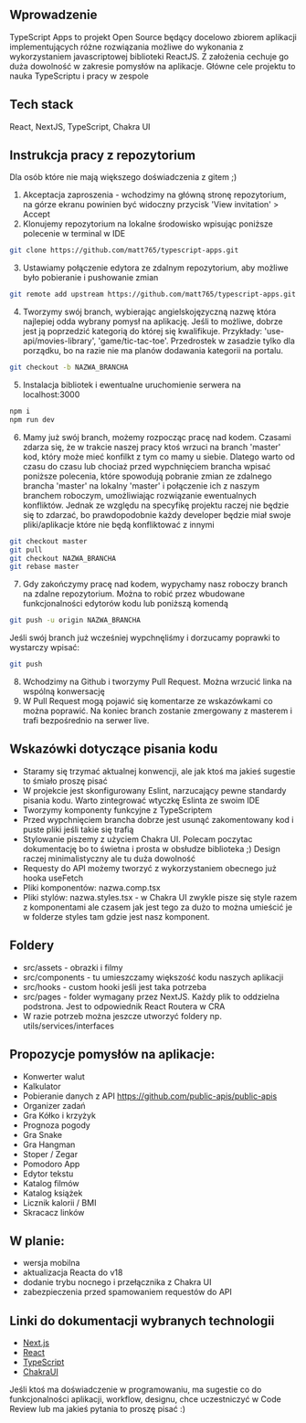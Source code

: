 ## Wprowadzenie
TypeScript Apps to projekt Open Source będący docelowo zbiorem aplikacji implementujących różne rozwiązania możliwe do wykonania z wykorzystaniem javascriptowej biblioteki ReactJS. Z założenia cechuje go duża dowolność w zakresie pomysłów na aplikacje. Główne cele projektu to nauka  TypeScriptu i pracy w zespole

## Tech stack
React, NextJS, TypeScript, Chakra UI

## Instrukcja pracy z repozytorium
Dla osób które nie mają większego doświadczenia z gitem ;)
1. Akceptacja zaproszenia - wchodzimy na główną stronę repozytorium, na górze ekranu powinien być widoczny przycisk 'View invitation' > Accept
2. Klonujemy repozytorium na lokalne środowisko wpisując poniższe polecenie w terminal w IDE
```bash
git clone https://github.com/matt765/typescript-apps.git
```
3. Ustawiamy połączenie edytora ze zdalnym repozytorium, aby możliwe było pobieranie i pushowanie zmian
```bash
git remote add upstream https://github.com/matt765/typescript-apps.git
```
4. Tworzymy swój branch, wybierając angielskojęzyczną nazwę która najlepiej odda wybrany pomysł na aplikację. Jeśli to możliwe, dobrze jest ją poprzedzić kategorią do której się kwalifikuje. Przykłady: 'use-api/movies-library', 'game/tic-tac-toe'. Przedrostek w zasadzie tylko dla porządku, bo na razie nie ma planów dodawania kategorii na portalu.
```bash
git checkout -b NAZWA_BRANCHA
```
5. Instalacja bibliotek i ewentualne uruchomienie serwera na localhost:3000
```bash
npm i
npm run dev
```
6. Mamy już swój branch, możemy rozpocząc pracę nad kodem. Czasami zdarza się, że w trakcie naszej pracy ktoś wrzuci na branch 'master' kod, który może mieć konfilkt z tym co mamy u siebie. Dlatego warto od czasu do czasu lub chociaż przed wypchnięciem brancha wpisać poniższe polecenia, które spowodują pobranie zmian ze zdalnego brancha 'master' na lokalny 'master' i połączenie ich z naszym branchem roboczym, umożliwiając rozwiązanie ewentualnych konfliktów. Jednak ze względu na specyfikę projektu raczej nie będzie się to zdarzać, bo prawdopodobnie każdy developer będzie miał swoje pliki/aplikacje które nie będą konfliktować z innymi
```bash
git checkout master
git pull
git checkout NAZWA_BRANCHA
git rebase master
```
7. Gdy zakończymy pracę nad kodem, wypychamy nasz roboczy branch na zdalne repozytorium. Można to robić przez wbudowane funkcjonalności edytorów kodu lub poniższą komendą
```bash
git push -u origin NAZWA_BRANCHA
```
Jeśli swój branch już wcześniej wypchnęliśmy i dorzucamy poprawki to wystarczy wpisać:
```bash
git push
```
8. Wchodzimy na Github i tworzymy Pull Request. Można wrzucić linka na wspólną konwersację
9. W Pull Request mogą pojawić się komentarze ze wskazówkami co można poprawić. Na koniec branch zostanie zmergowany z masterem i trafi bezpośrednio na serwer live.

## Wskazówki dotyczące pisania kodu
- Staramy się trzymać aktualnej konwencji, ale jak ktoś ma jakieś sugestie to śmiało proszę pisać
- W projekcie jest skonfigurowany Eslint, narzucający pewne standardy pisania kodu. Warto zintegrować wtyczkę Eslinta ze swoim IDE
- Tworzymy komponenty funkcyjne z TypeScriptem
- Przed wypchnięciem brancha dobrze jest usunąć zakomentowany kod i puste pliki jeśli takie się trafią
- Stylowanie piszemy z użyciem Chakra UI. Polecam poczytac dokumentację bo to świetna i prosta w obsłudze biblioteka ;) Design raczej minimalistyczny ale tu duża dowolność
- Requesty do API możemy tworzyć z wykorzystaniem obecnego już hooka useFetch
- Pliki komponentów: nazwa.comp.tsx
- Pliki stylów: nazwa.styles.tsx - w Chakra UI zwykle pisze się style razem z komponentami ale czasem jak jest tego za dużo to można umieścić je w folderze styles tam gdzie jest nasz komponent.

## Foldery
- src/assets - obrazki i filmy
- src/components - tu umieszczamy większość kodu naszych aplikacji
- src/hooks - custom hooki jeśli jest taka potrzeba
- src/pages - folder wymagany przez NextJS. Każdy plik to oddzielna podstrona. Jest to odpowiednik React Routera w CRA
- W razie potrzeb można jeszcze utworzyć foldery np. utils/services/interfaces

## Propozycje pomysłów na aplikacje:
- Konwerter walut
- Kalkulator
- Pobieranie danych z API https://github.com/public-apis/public-apis
- Organizer zadań
- Gra Kółko i krzyżyk
- Prognoza pogody
- Gra Snake
- Gra Hangman
- Stoper / Zegar
- Pomodoro App
- Edytor tekstu
- Katalog filmów
- Katalog książek
- Licznik kalorii / BMI
- Skracacz linków

## W planie:
- wersja mobilna
- aktualizacja Reacta do v18
- dodanie trybu nocnego i przełącznika z Chakra UI
- zabezpieczenia przed spamowaniem requestów do API

## Linki do dokumentacji wybranych technologii
- [Next.js](https://nextjs.org/docs)
- [React](https://pl.reactjs.org/)
- [TypeScript](https://www.typescriptlang.org/) 
- [ChakraUI](https://chakra-ui.com/) 

Jeśli ktoś ma doświadczenie w programowaniu, ma sugestie co do funkcjonalności aplikacji, workflow, designu, chce uczestniczyć w Code Review lub ma jakieś pytania to proszę pisać :) 


